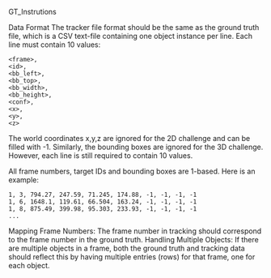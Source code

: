GT_Instrutions


Data Format
The tracker file format should be the same as the ground truth file, which is a CSV text-file containing one object instance per line. Each line must contain 10 values:

```
<frame>,
<id>,
<bb_left>,
<bb_top>,
<bb_width>,
<bb_height>,
<conf>,
<x>,
<y>,
<z>
```
  
The world coordinates x,y,z are ignored for the 2D challenge and can be filled with -1. Similarly, the bounding boxes are ignored for the 3D challenge. However, each line is still required to contain 10 values.

All frame numbers, target IDs and bounding boxes are 1-based. Here is an example:

```
1, 3, 794.27, 247.59, 71.245, 174.88, -1, -1, -1, -1
1, 6, 1648.1, 119.61, 66.504, 163.24, -1, -1, -1, -1
1, 8, 875.49, 399.98, 95.303, 233.93, -1, -1, -1, -1
...
```

Mapping Frame Numbers: The frame number in tracking should correspond to the frame number in the ground truth.
Handling Multiple Objects: If there are multiple objects in a frame, both the ground truth and tracking data should reflect this by having multiple entries (rows) for that frame, one for each object.


